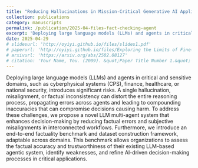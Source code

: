 ```yaml
---
title: "Reducing Hallucinations in Mission-Critical Generative AI Applications - A Fact-Check Multi-Agents Solution"
collection: publications
category: manuscripts
permalink: /publication/2025-04-files-fact-checking-agent
excerpt: 'Deploying large language models (LLMs) and agents in critical and sensitive domains, such as cyberphysical systems (CPS), finance, healthcare, or national security, introduces significant risks. A single hallucination, misalignment, or factual inconsistency can distort the entire reasoning process, propagating errors across agents and leading to compounding inaccuracies that can compromise decisions causing harm. To address these challenges, we propose a novel LLM multi-agent system that enhances decision-making by reducing factual errors and subjective misalignments in interconnected workflows. Furthermore, we introduce an end-to-end factuality benchmark and dataset construction framework, adaptable across domains. This benchmark allows organizations to assess the factual accuracy and trustworthiness of their existing LLM-based agentic system, identify weaknesses, and refine AI-driven decision-making processes in critical applications.'
date: 2025-04-29
# slidesurl: 'http://oyiyi.github.io/files/slides1.pdf'
# paperurl: 'http://oyiyi.github.io/files/Exploring the Limits of Fine-Tuning in Language Adaptation for Large.pdf'
# arxivurl: 'https://arxiv.org/abs/2502.08127'
# citation: 'Your Name, You. (2009). &quot;Paper Title Number 1.&quot; <i>Journal 1</i>. 1(1).'
---
```

Deploying large language models (LLMs) and agents in critical and sensitive domains, such as cyberphysical systems (CPS), finance, healthcare, or national security, introduces significant risks. A single hallucination, misalignment, or factual inconsistency can distort the entire reasoning process, propagating errors across agents and leading to compounding inaccuracies that can compromise decisions causing harm. To address these challenges, we propose a novel LLM multi-agent system that enhances decision-making by reducing factual errors and subjective misalignments in interconnected workflows. Furthermore, we introduce an end-to-end factuality benchmark and dataset construction framework, adaptable across domains. This benchmark allows organizations to assess the factual accuracy and trustworthiness of their existing LLM-based agentic system, identify weaknesses, and refine AI-driven decision-making processes in critical applications.